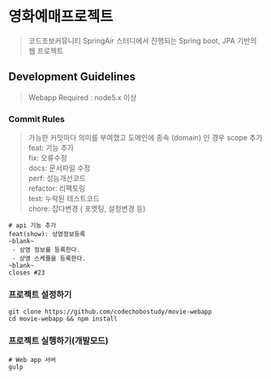 # 영화예매프로젝트
> 코드초보커뮤니티 SpringAir 스터디에서 진행되는 Spring boot, JPA 기반의 웹 프로젝트 


## Development Guidelines
> Webapp Required : node5.x 이상

### Commit Rules
> 가능한 커밋마다 의미를 부여했고 도메인에 종속 (domain) 인 경우 scope 추가  
> feat: 기능 추가  
> fix: 오류수정  
> docs: 문서파일 수정  
> perf: 성능개선코드  
> refactor: 리팩토링  
> test: 누락된 테스트코드  
> chore: 잡다변경 ( 포멧팅, 설정변경 등)  
```
# api 기능 추가
feat(show): 상영정보등록
~blank~
 - 상영 정보를 등록한다.
 - 상영 스케쥴을 등록한다.
~blank~
closes #23
```


### 프로젝트 설정하기
```
git clone https://github.com/codechobostudy/movie-webapp
cd movie-webapp && npm install
```

### 프로젝트 실행하기(개발모드)
```
# Web app 서버
gulp
```
